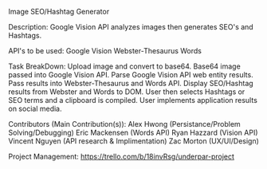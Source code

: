 Image SEO/Hashtag Generator

Description:
Google Vision API analyzes images then generates SEO's and Hashtags.

API's to be used:
Google Vision
Webster-Thesaurus
Words

Task BreakDown:
Upload image and convert to base64.
Base64 image passed into Google Vision API.
Parse Google Vision API web entity results.
Pass results into Webster-Thesaurus and Words API.
Display SEO/Hashtag results from Webster and Words to DOM.
User then selects Hashtags or SEO terms and a clipboard is compiled.
User implements application results on social media.


Contributors (Main Contribution(s)):
Alex Hwong (Persistance/Problem Solving/Debugging)
Eric Mackensen (Words API)
Ryan Hazzard (Vision API)
Vincent Nguyen (API research & Implimentation)
Zac Morton (UX/UI/Design)

Project Management: https://trello.com/b/18invRsg/underpar-project






